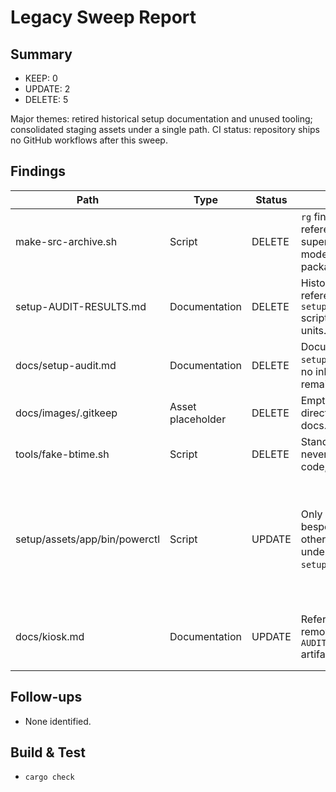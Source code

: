 # Legacy Sweep Report

## Summary
- KEEP: 0
- UPDATE: 2
- DELETE: 5

Major themes: retired historical setup documentation and unused tooling; consolidated staging assets under a single path. CI status: repository ships no GitHub workflows after this sweep.

## Findings

| Path | Type | Status | Evidence | Action |
| --- | --- | --- | --- | --- |
| make-src-archive.sh | Script | DELETE | `rg` finds no references; superseded by modern release packaging. | Remove file. |
| setup-AUDIT-RESULTS.md | Documentation | DELETE | Historical audit referencing removed `setup/system/*` scripts and legacy units. | Remove file. |
| docs/setup-audit.md | Documentation | DELETE | Documents deleted `setup/system` scripts; no inbound links remain. | Remove file. |
| docs/images/.gitkeep | Asset placeholder | DELETE | Empty placeholder directory unused by docs. | Remove file. |
| tools/fake-btime.sh | Script | DELETE | Standalone helper never referenced by code, docs, or tests. | Remove file. |
| setup/assets/app/bin/powerctl | Script | UPDATE | Only staged via bespoke logic despite other helpers living under `setup/assets/app/bin`. | Move into shared bin asset tree and drop special casing. |
| docs/kiosk.md | Documentation | UPDATE | References the removed `setup-AUDIT-RESULTS.md` artifact. | Update prose to drop stale pointer. |

## Follow-ups
- None identified.

## Build & Test
- `cargo check`
